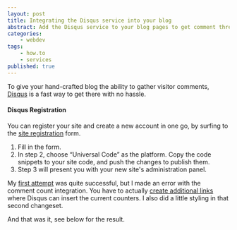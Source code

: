 ```yaml
---
layout: post
title: Integrating the Disqus service into your blog
abstract: Add the Disqus service to your blog pages to get comment threads in a few easy steps.
categories:
    - webdev
tags:
    - how.to
    - services
published: true
---
```


To give your hand-crafted blog the ability to gather visitor comments,
[Disqus](http://disqus.com/) is a fast way to get there with no hassle.


#### Disqus Registration

You can register your site and create a new account in one go, by surfing to the
[site registration](https://disqus.com/admin/signup) form. 

1. Fill in the form.
1. In step 2, choose “Universal Code” as the platform. Copy the code snippets to your site code, and push the changes to publish them.
1. Step 3 will present you with your new site's administration panel.

My [first attempt](https://github.com/jhermann/jhermann.github.io/commit/923991466108bade35843bacce91016cbe9ee661)
was quite successful, but I made an error with the comment count integration. You have to actually 
[create additional links](https://github.com/jhermann/jhermann.github.io/commit/0bdfabb5f0e82d1fa8d67604899e9d6a0ec75547)
where Disqus can insert the current counters. I also did a little styling in that second changeset.

And that was it, see below for the result.

